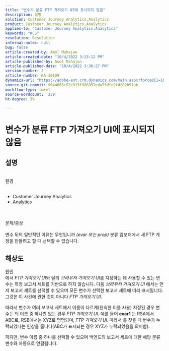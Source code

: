 ```yaml
---
title: "변수가 분류 FTP 가져오기 UI에 표시되지 않음"
description: 설명
solution: Customer Journey Analytics,Analytics
product: Customer Journey Analytics,Analytics
applies-to: "Customer Journey Analytics,Analytics"
keywords: "KCS"
resolution: Resolution
internal-notes: null
bug: false
article-created-by: Amol Mahajan
article-created-date: "10/4/2022 3:23:12 PM"
article-published-by: Amol Mahajan
article-published-date: "10/4/2022 3:36:27 PM"
version-number: 3
article-number: KA-16109
dynamics-url: "https://adobe-ent.crm.dynamics.com/main.aspx?forceUCI=1&pagetype=entityrecord&etn=knowledgearticle&id=4138c374-f843-ed11-bba2-002248086a73"
source-git-commit: 9044663c52e015f986957eda75dfe9fd202b91ab
workflow-type: tm+mt
source-wordcount: '229'
ht-degree: 3%

---
```


# 변수가 분류 FTP 가져오기 UI에 표시되지 않음

## 설명

<br>환경<br><br>
- Customer Journey Analytics
- Analytics

<br><br>문제/증상<br><br>
변수 뒤의 일반적인 이유는 무엇입니까 *(evar 또는 prop)* 분류 임포터에서 새 FTP 계정을 만들려고 할 때 선택할 수 없습니다.


## 해상도

원인<br>
에서 *FTP 가져오기 UI*&#x200B;와 달리 *브라우저 가져오기 UI*&#x200B;를 지정하는 데 사용할 수 있는 변수는 특정 보고서 세트를 기반으로 하지 않습니다. 다음 *브라우저 가져오기 UI* 에서는 먼저 보고서 세트를 선택할 수 있으며 모든 변수가 선택한 보고서 세트에 따라 표시됩니다. 그것은 이 사건에 관한 것이 아니다 *FTP 가져오기 UI*.

따라서 변수가 여러 보고서 세트에서 이름이 다르게(친숙한 이름 사용) 지정된 경우 변수는 의 이름 중 하나만 있는 경우 *FTP 가져오기 UI*. 예를 들어 <b>evar1</b> 는 RSA에서 ABC로, RSB에서는 XYZ로 명명되며, *FTP 가져오기 UI*. 따라서 를 찾을 때 변수가 누락되었다는 인상을 줍니다(ABC가 표시되는 경우 XYZ가 누락되었음을 의미함).

하지만, 변수 이름 중 하나를 선택할 수 있으며 백엔드의 보고서 세트에 대한 해당 분류 변수와 자동으로 연결됩니다.


